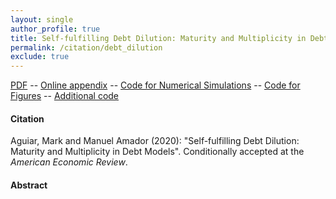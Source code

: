 ```yaml
---
layout: single 
author_profile: true 
title: Self-fulfilling Debt Dilution: Maturity and Multiplicity in Debt Models 
permalink: /citation/debt_dilution
exclude: true
---
```


[PDF](https://markaguiar.github.io/files/self_fulfilling_dilution.pdf) -- [Online appendix](https://markaguiar.github.io/files/self_fulfilling_dilution_online_appendix.pdf) -- [Code for Numerical Simulations](https://github.com/manuelamador/Self_Fulfilling_Debt_Dilution_AER_2020) -- [Code for Figures](https://github.com/manuelamador/Self_Fulfilling_Debt_Dilution_Analytical_Figures) -- [Additional code](https://github.com/manuelamador/dilution_with_two_shocks)
#### Citation

Aguiar, Mark and Manuel Amador (2020): "Self-fulfilling Debt Dilution: Maturity and Multiplicity in Debt Models". Conditionally accepted at the *American Economic Review*.

#### Abstract

